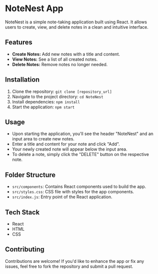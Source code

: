 # NoteNest App

NoteNest is a simple note-taking application built using React. It allows users to create, view, and delete notes in a clean and intuitive interface.

## Features

- **Create Notes:** Add new notes with a title and content.
- **View Notes:** See a list of all created notes.
- **Delete Notes:** Remove notes no longer needed.

## Installation

1. Clone the repository: `git clone [repository_url]`
2. Navigate to the project directory: `cd NoteNest`
3. Install dependencies: `npm install`
4. Start the application: `npm start`

## Usage

- Upon starting the application, you'll see the header "NoteNest" and an input area to create new notes.
- Enter a title and content for your note and click "Add".
- Your newly created note will appear below the input area.
- To delete a note, simply click the "DELETE" button on the respective note.

## Folder Structure

- `src/components`: Contains React components used to build the app.
- `src/styles.css`: CSS file with styles for the app components.
- `src/index.js`: Entry point of the React application.

## Tech Stack

- React
- HTML
- CSS

## Contributing

Contributions are welcome! If you'd like to enhance the app or fix any issues, feel free to fork the repository and submit a pull request.


